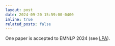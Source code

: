 ```yaml
---
layout: post
date: 2024-09-20 15:59:00-0400
inline: true
related_posts: false
---
```


One paper is accepted to EMNLP 2024 (see [LPA](https://github.com/TsinghuaC3I/LPA)).